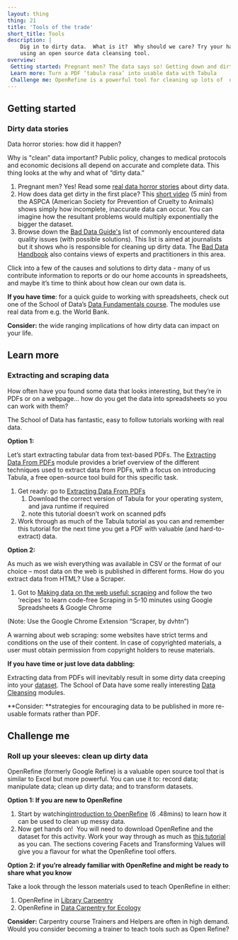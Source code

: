 ```yaml
---
layout: thing
thing: 21
title: 'Tools of the trade'
short_title: Tools
description: |
    Dig in to dirty data.  What is it?  Why should we care? Try your hand at
    using an open source data cleansing tool.
overview:
 Getting started: Pregnant men? The data says so! Getting down and dirty with data
 Learn more: Turn a PDF ‘tabula rasa’ into usable data with Tabula
 Challenge me: OpenRefine is a powerful tool for cleaning up lots of  dirty data
---
```

## Getting started
### Dirty data stories

Data horror stories: how did it happen?

Why is "clean” data important? Public policy, changes to medical
protocols and economic decisions all depend on accurate and complete
data. This thing looks at the why and what of “dirty data.”

1.  Pregnant men? Yes! Read some [real data horror
    stories](http://www.relevategroup.com/blog/dirty-data-horror-stories-–-when-good-data-goes-bad "When good data goes bad: blog")
    about dirty data.
2.  How does data get dirty in the first place? This [short
    video](http://aspcapro.org/resource/saving-lives-research-data/gis-video-what-makes-data-dirty "ASAPCA video")
    (5 min) from the ASPCA (American Society for Prevention of Cruelty
    to Animals) shows simply how incomplete, inaccurate data can occur.
    You can imagine how the resultant problems would multiply
    exponentially the bigger the dataset.
3.  Browse down the [Bad Data
    Guide's](https://github.com/Quartz/bad-data-guide "Bad data guide")
    list of commonly encountered data quality issues (with possible
    solutions). This list is aimed at journalists but it shows who is
    responsible for cleaning up dirty data. The [Bad Data
    Handbook](http://shop.oreilly.com/product/0636920024422.do#tab_04_2 "Bad Data handbook")
    also contains views of experts and practitioners in this area.

Click into a few of the causes and solutions to dirty data - many of us
contribute information to reports or do our home accounts in
spreadsheets, and maybe it’s time to think about how clean our own data
is.

**If you have time**: for a quick guide to working with spreadsheets,
check out one of the School of Data’s [Data Fundamentals
course](http://schoolofdata.org/courses/#DataFundamentals). The modules
use real data from e.g. the World Bank.

**Consider:** the wide ranging implications of how dirty data can impact
on your life.

## Learn more
### Extracting and scraping data

How often have you found some data that looks interesting, but they’re
in PDFs or on a webpage… how do you get the data into spreadsheets so
you can work with them?

The School of Data has fantastic, easy to follow tutorials working with
real data.

**Option 1:**

Let’s start extracting tabular data from text-based PDFs. The
[Extracting Data From
PDFs](http://schoolofdata.org/extracting-data-from-pdfs/) module
provides a brief overview of the different techniques used to extract
data from PDFs, with a focus on introducing Tabula, a free open-source
tool build for this specific task.

1.  Get ready: go to [Extracting Data From
    PDFs](http://schoolofdata.org/extracting-data-from-pdfs/)
    1.  Download the correct version of Tabula for your operating
        system, and java runtime if required
    2.  note this tutorial doesn’t work on scanned pdfs
2.  Work through as much of the Tabula tutorial as you can and remember
    this tutorial for the next time you get a PDF with valuable (and
    hard-to-extract) data.

**Option 2:**

As much as we wish everything was available in CSV or the format of our
choice – most data on the web is published in different forms. How do
you extract data from HTML? Use a Scraper.

1.  Got to [Making data on the web useful:
    scraping](http://schoolofdata.org/handbook/courses/scraping/) and
    follow the two ‘recipes’ to learn code-free Scraping in 5-10 minutes
    using Google Spreadsheets & Google Chrome

(Note: Use the Google Chrome Extension “Scraper, by dvhtn”)

A warning about web scraping: some websites have strict terms and
conditions on the use of their content. In case of copyrighted
materials, a user must obtain permission from copyright holders to reuse
materials.

**If you have time or just love data dabbling:**

Extracting data from PDFs will inevitably result in some dirty data
creeping into your
[dataset](http://schoolofdata.org/handbook/courses/data-cleaning/#sthash.O6t7fVMJ.dpuf).
The School of Data have some really interesting [Data
Cleansing](http://schoolofdata.org/courses/#IntroDataCleaning) modules.

**Consider: **strategies for encouraging data to be published in more
re-usable formats rather than PDF.

## Challenge me
### Roll up your sleeves: clean up dirty data

OpenRefine (formerly Google Refine) is a valuable open source tool that
is similar to Excel but more powerful. You can use it to: record data;
manipulate data; clean up dirty data; and to transform datasets.

**Option 1: If you are new to OpenRefine**

1.  Start by watching[introduction to
    OpenRefine](https://youtu.be/B70J_H_zAWM) (6 .48mins) to learn how
    it can be used to clean up messy data.
2.  Now get hands on!  You will need to download OpenRefine and the
    dataset for this activity. Work your way through as much as [this
    tutorial](http://www.andrewbatran.com/datastorytelling/openrefine/)
    as you can. The sections covering Facets and Transforming Values
    will give you a flavour for what the OpenRefine tool offers.

**Option 2: if you’re already familiar with OpenRefine and might be
ready to share what you know**

Take a look through the lesson materials used to teach OpenRefine in
either:

1.  OpenRefine in [Library
    Carpentry](https://github.com/LibraryCarpentry/week-four-library-carpentry/blob/master/lesson-materials/Basic-OpenRefine-functions-I.md)
2.  OpenRefine in [Data Carpentry for
    Ecology](http://www.datacarpentry.org/OpenRefine-ecology-lesson/)

**Consider:** Carpentry course Trainers and Helpers are often in high
demand. Would you consider becoming a trainer to teach tools such as
Open Refine?
